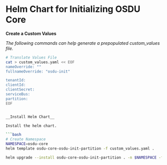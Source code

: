 # Helm Chart for Initializing OSDU Core

__Create a Custom Values__

_The following commands can help generate a prepopulated custom_values file._
```bash
# Translate Values File
cat > custom_values.yaml << EOF
nameOverride: ""
fullnameOverride: "osdu-init"

tenantId: 
clientId: 
clientSecret: 
serviceBus: 
partition: 
EOF


__Install Helm Chart__

Install the helm chart.

```bash
# Create Namespace
NAMESPACE=osdu-core
helm template osdu-core-osdu-init-partition -f custom_values.yaml .

helm upgrade --install osdu-core-osdu-init-partition . -n $NAMESPACE -f custom_values.yaml
```
